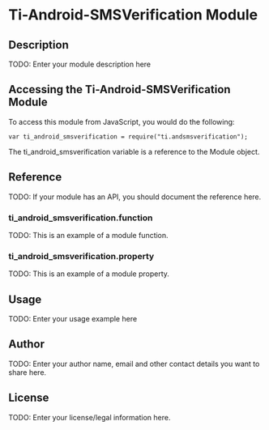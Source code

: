 # Ti-Android-SMSVerification Module

## Description

TODO: Enter your module description here

## Accessing the Ti-Android-SMSVerification Module

To access this module from JavaScript, you would do the following:

    var ti_android_smsverification = require("ti.andsmsverification");

The ti_android_smsverification variable is a reference to the Module object.

## Reference

TODO: If your module has an API, you should document
the reference here.

### ti_android_smsverification.function

TODO: This is an example of a module function.

### ti_android_smsverification.property

TODO: This is an example of a module property.

## Usage

TODO: Enter your usage example here

## Author

TODO: Enter your author name, email and other contact
details you want to share here.

## License

TODO: Enter your license/legal information here.
